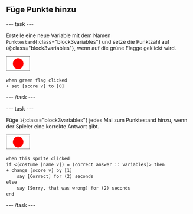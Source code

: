 ## Füge Punkte hinzu

\--- task \---

Erstelle eine neue Variable mit dem Namen `Punktestand`{:class="block3variables"} und setze die Punktzahl auf `0`{:class="block3variables"}, wenn auf die grüne Flagge geklickt wird.

![Flaggenfigur](images/flag-sprite.png)

```blocks3
when green flag clicked
+ set [score v] to [0]
```

\--- /task \---

\--- task \---

Füge `1`{:class="block3variables"} jedes Mal zum Punktestand hinzu, wenn der Spieler eine korrekte Antwort gibt.

![Flaggenfigur](images/flag-sprite.png)

```blocks3
when this sprite clicked
if <(costume [name v]) = (correct answer :: variables)> then
+ change [score v] by [1]
    say [Correct] for (2) seconds
else
    say [Sorry, that was wrong] for (2) seconds
end
```

\--- /task \---